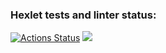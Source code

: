 ### Hexlet tests and linter status:
[![Actions Status](https://github.com/Iamlilfroggy/python-project-49/workflows/hexlet-check/badge.svg)](https://github.com/Iamlilfroggy/python-project-49/actions)
<a href="https://codeclimate.com/github/Iamlilfroggy/python-project-49/maintainability"><img src="https://api.codeclimate.com/v1/badges/fa0a429ed18b562a7606/maintainability" /></a>